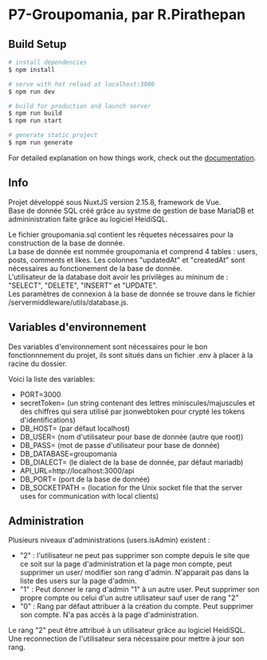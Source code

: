 # P7-Groupomania, par R.Pirathepan

## Build Setup

```bash
# install dependencies
$ npm install

# serve with hot reload at localhost:3000
$ npm run dev

# build for production and launch server
$ npm run build
$ npm run start

# generate static project
$ npm run generate
```

For detailed explanation on how things work, check out the [documentation](https://nuxtjs.org).

## Info

Projet développé sous NuxtJS version 2.15.8, framework de Vue.<br />
Base de donnée SQL créé grâce au systme de gestion de base MariaDB et admininistration faite grâce au logiciel HeidiSQL.



Le fichier groupomania.sql contient les rêquetes nécessaires pour la construction de la base de donnée.<br />
La base de donnée est nommée groupomania et comprend 4 tables : users, posts, comments et likes. Les colonnes "updatedAt" et "createdAt" sont nécessaires au fonctionement de la base de donnée.<br />
L'utilisateur de la database doit avoir les privilèges au mininum de : "SELECT", "DELETE", "INSERT" et "UPDATE".<br />
Les paramètres de connexion  à la base de donnée se trouve dans le fichier /servermiddleware/utils/database.js.


## Variables d'environnement

Des variables d'environnement sont nécessaires pour le bon fonctionnnement du projet, ils sont situés dans un fichier .env à placer à la racine du dossier.

 Voici la liste des variables:<br />
- PORT=3000<br />
- secretToken= (un string contenant des lettres miniscules/majuscules et des chiffres  qui sera utilisé par jsonwebtoken pour crypté les tokens d'identifications)<br />
- DB_HOST= (par défaut localhost)<br />
- DB_USER= (nom d'utilisateur pour base de donnée (autre que root))<br />
- DB_PASS= (mot de passe d'utilisateur pour base de donnée)<br />
- DB_DATABASE=groupomania<br />
- DB_DIALECT= (le dialect de la base de donnée, par défaut mariadb)<br />
- API_URL=http://localhost:3000/api<br />
- DB_PORT= (port de la base de donnée)<br />
- DB_SOCKETPATH = (location for the Unix socket file that the server uses for communication with local clients)<br />





## Administration

Plusieurs niveaux d'administrations (users.isAdmin) existent :<br />
- "2" : l'utilisateur ne peut pas supprimer son compte depuis le site que ce soit sur la page d'administration et la page mon compte, peut supprimer un user/ modifier son rang d'admin. N'apparait pas dans la liste des users sur la page d'admin.<br />
- "1" : Peut donner le rang d'admin "1" à un autre user. Peut supprimer son propre compte ou celui d'un autre utilisateur sauf user de rang "2"<br />
- "0" : Rang par défaut attribuer à la création du compte. Peut supprimer son compte. N'a pas accès à la page d'administration.<br />

Le rang "2" peut être attribué à un utilisateur grâce au logiciel HeidiSQL. Une reconnection de l'utilisateur sera nécessaire pour mettre à jour son rang.
